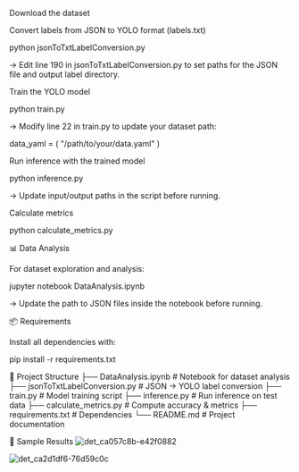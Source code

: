 Download the dataset

Convert labels from JSON to YOLO format (labels.txt)

python jsonToTxtLabelConversion.py


-> Edit line 190 in jsonToTxtLabelConversion.py to set paths for the JSON file and output label directory.

Train the YOLO model

python train.py


-> Modify line 22 in train.py to update your dataset path:

data_yaml = (
    "/path/to/your/data.yaml"
)


Run inference with the trained model

python inference.py


-> Update input/output paths in the script before running.

Calculate metrics

python calculate_metrics.py

📊 Data Analysis

For dataset exploration and analysis:

jupyter notebook DataAnalysis.ipynb


-> Update the path to JSON files inside the notebook before running.

📦 Requirements

Install all dependencies with:

pip install -r requirements.txt

📂 Project Structure
├── DataAnalysis.ipynb          # Notebook for dataset analysis
├── jsonToTxtLabelConversion.py # JSON → YOLO label conversion
├── train.py                    # Model training script
├── inference.py                # Run inference on test data
├── calculate_metrics.py        # Compute accuracy & metrics
├── requirements.txt            # Dependencies
└── README.md                   # Project documentation

📸 Sample Results
![det_ca057c8b-e42f0882](https://github.com/user-attachments/assets/3e22e894-23d4-42a8-9fc0-a308a67e66dd)

![det_ca2d1df6-76d59c0c](https://github.com/user-attachments/assets/b6c53b6f-e913-4955-9eb1-1ee54b7eed2a)
